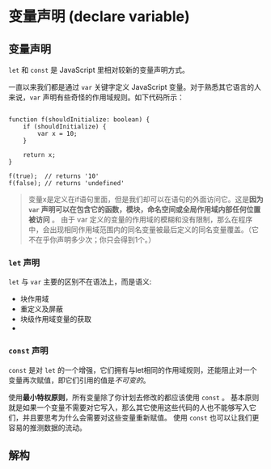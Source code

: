 # 变量声明 (declare variable)

## 变量声明 

`let` 和 `const` 是 JavaScript 里相对较新的变量声明方式。 

一直以来我们都是通过 `var` 关键字定义 JavaScript 变量。对于熟悉其它语言的人来说，`var` 声明有些奇怪的作用域规则。如下代码所示：

```{code-block} ts

function f(shouldInitialize: boolean) {
    if (shouldInitialize) {
        var x = 10;
    }

    return x;
}

f(true);  // returns '10'
f(false); // returns 'undefined'
```

> 变量x是定义在if语句里面，但是我们却可以在语句的外面访问它。这是**因为 `var` 声明可以在包含它的函数，模块，命名空间或全局作用域内部任何位置被访问** 。
> 由于 var 定义的变量的作用域的模糊和没有限制，那么在程序中，会出现相同作用域范围内的同名变量被最后定义的同名变量覆盖。（它不在乎你声明多少次；你只会得到1个。）


### `let` 声明

`let` 与 `var` 主要的区别不在语法上，而是语义:

* 块作用域
* 重定义及屏蔽
* 块级作用域变量的获取
* 

### `const` 声明

`const` 是对 `let` 的一个增强，它们拥有与let相同的作用域规则，还能阻止对一个变量再次赋值，即它们引用的值是*不可变的*。

使用**最小特权原则**，所有变量除了你计划去修改的都应该使用 `const` 。 基本原则就是如果一个变量不需要对它写入，那么其它使用这些代码的人也不能够写入它们，并且要思考为什么会需要对这些变量重新赋值。 使用 `const` 也可以让我们更容易的推测数据的流动。



## 解构


